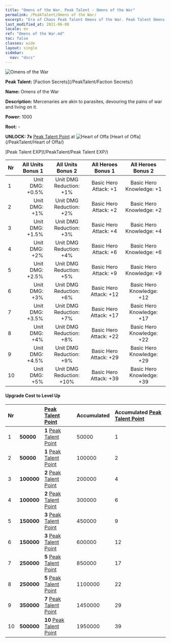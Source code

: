 ```yaml
---
title: "Omens of the War. Peak Talent - Omens of the War"
permalink: /PeakTalent/Omens of the War/
excerpt: "Era of Chaos Peak Talent Omens of the War. Peak Talent Omens of the War. Omens of the War"
last_modified_at: 2021-06-08
locale: en
ref: "Omens of the War.md"
toc: false
classes: wide
layout: single
sidebar:
  nav: "docs"
---
```


  ![Omens of the War](/images/pt/talent_3012.png)

  **Peak Talent:** [Faction Secrets](/PeakTalent/Faction Secrets/)

  **Name:** Omens of the War

  **Description:** Mercenaries are akin to parasites, devouring the pains of war and living on it.

  **Power:** 1000

  **Root:** -

  **UNLOCK: 7x** [Peak Talent Point](/Items/con_934/) at ![Heart of Offa](/images/pt/talent_3008.png) [Heart of Offa](/PeakTalent/Heart of Offa/)

  [Peak Talent EXP](/PeakTalent/Peak Talent EXP/)

  | Nr | All Units Bonus 1 | All Units Bonus 2 | All Heroes Bonus 1 | All Heroes Bonus 2 |
  |:---|--------------:|:-------------:|:-------------:|:-------------:|
  | 1 | Unit DMG: +0.5% | Unit DMG Reduction: +1% | Basic Hero Attack: +1 | Basic Hero Knowledge: +1 |
  | 2 | Unit DMG: +1% | Unit DMG Reduction: +2% | Basic Hero Attack: +2 | Basic Hero Knowledge: +2 |
  | 3 | Unit DMG: +1.5% | Unit DMG Reduction: +3% | Basic Hero Attack: +4 | Basic Hero Knowledge: +4 |
  | 4 | Unit DMG: +2% | Unit DMG Reduction: +4% | Basic Hero Attack: +6 | Basic Hero Knowledge: +6 |
  | 5 | Unit DMG: +2.5% | Unit DMG Reduction: +5% | Basic Hero Attack: +9 | Basic Hero Knowledge: +9 |
  | 6 | Unit DMG: +3% | Unit DMG Reduction: +6% | Basic Hero Attack: +12 | Basic Hero Knowledge: +12 |
  | 7 | Unit DMG: +3.5% | Unit DMG Reduction: +7% | Basic Hero Attack: +17 | Basic Hero Knowledge: +17 |
  | 8 | Unit DMG: +4% | Unit DMG Reduction: +8% | Basic Hero Attack: +22 | Basic Hero Knowledge: +22 |
  | 9 | Unit DMG: +4.5% | Unit DMG Reduction: +9% | Basic Hero Attack: +29 | Basic Hero Knowledge: +29 |
  | 10 | Unit DMG: +5% | Unit DMG Reduction: +10% | Basic Hero Attack: +39 | Basic Hero Knowledge: +39 |


#### Upgrade Cost to Level Up

  | Nr | <i class="fas fa-coins"/> | [Peak Talent Point](/Items/con_934/) | Accumulated <i class="fas fa-coins"/> | Accumulated [Peak Talent Point](/Items/con_934/) |
  |:---|:--------------|:-------------|:-------------|:-------------|
  | 1 | **50000** | **1** [Peak Talent Point](/Items/con_934/) | 50000 | 1 |
  | 2 | **50000** | **1** [Peak Talent Point](/Items/con_934/) | 100000 | 2 |
  | 3 | **100000** | **2** [Peak Talent Point](/Items/con_934/) | 200000 | 4 |
  | 4 | **100000** | **2** [Peak Talent Point](/Items/con_934/) | 300000 | 6 |
  | 5 | **150000** | **3** [Peak Talent Point](/Items/con_934/) | 450000 | 9 |
  | 6 | **150000** | **3** [Peak Talent Point](/Items/con_934/) | 600000 | 12 |
  | 7 | **250000** | **5** [Peak Talent Point](/Items/con_934/) | 850000 | 17 |
  | 8 | **250000** | **5** [Peak Talent Point](/Items/con_934/) | 1100000 | 22 |
  | 9 | **350000** | **7** [Peak Talent Point](/Items/con_934/) | 1450000 | 29 |
  | 10 | **500000** | **10** [Peak Talent Point](/Items/con_934/) | 1950000 | 39 |
